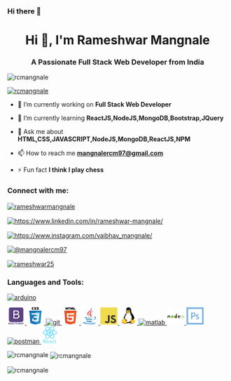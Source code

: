 ### Hi there 👋

<h1 align="center">Hi 👋, I'm Rameshwar Mangnale</h1>
<h3 align="center">A Passionate Full Stack Web Developer from India</h3>

<p align="left"> <img src="https://komarev.com/ghpvc/?username=rcmangnale&label=Profile%20views&color=0e75b6&style=flat" alt="rcmangnale" /> </p>

<p align="left"> <a href="https://github.com/ryo-ma/github-profile-trophy"><img src="https://github-profile-trophy.vercel.app/?username=rcmangnale" alt="rcmangnale" /></a> </p>

- 🔭 I’m currently working on **Full Stack Web Developer**

- 🌱 I’m currently learning **ReactJS,NodeJS,MongoDB,Bootstrap,JQuery**

- 💬 Ask me about **HTML,CSS,JAVASCRIPT,NodeJS,MongoDB,ReactJS,NPM**

- 📫 How to reach me **mangnalercm97@gmail.com**

- ⚡ Fun fact **I think I play chess**

<h3 align="left">Connect with me:</h3>
<p align="left">
<a href="https://codepen.io/rameshwarmangnale" target="blank"><img align="center" src="https://raw.githubusercontent.com/rahuldkjain/github-profile-readme-generator/master/src/images/icons/Social/codepen.svg" alt="rameshwarmangnale" height="30" width="40" /></a>
  
<a href="https://linkedin.com/in/https://www.linkedin.com/in/rameshwar-mangnale/" target="blank"><img align="center" src="https://cdn-icons-png.flaticon.com/512/174/174857.png" alt="https://www.linkedin.com/in/rameshwar-mangnale/" height="30" width="40" /></a>
  
<a href="https://instagram.com/https://www.instagram.com/vaibhav_mangnale/" target="blank"><img align="center" src="https://cdn-icons-png.flaticon.com/512/2111/2111463.png" alt="https://www.instagram.com/vaibhav_mangnale/" height="30" width="40" /></a>
  
<a href="https://medium.com/@mangnalercm97" target="blank"><img align="center" src="https://miro.medium.com/max/1290/1*cbyNf_R8Ld_ZzKVv07Ezag.jpeg" alt="@mangnalercm97" height="30" width="40" /></a>
  
<a href="https://www.hackerrank.com/rameshwar25" target="blank"><img align="center" src="https://upload.wikimedia.org/wikipedia/commons/4/40/HackerRank_Icon-1000px.png" alt="rameshwar25" height="30" width="40" /></a>
</p>

<h3 align="left">Languages and Tools:</h3>
<p align="left"> <a href="https://www.arduino.cc/" target="_blank"> <img src="https://cdn.worldvectorlogo.com/logos/arduino-1.svg" alt="arduino" width="40" height="40"/> </a>

<a href="https://getbootstrap.com" target="_blank"> <img src="https://raw.githubusercontent.com/devicons/devicon/master/icons/bootstrap/bootstrap-plain-wordmark.svg" alt="bootstrap" width="40" height="40"/> </a> <a href="https://www.w3schools.com/css/" target="_blank">
 <img src="https://raw.githubusercontent.com/devicons/devicon/master/icons/css3/css3-original-wordmark.svg" alt="css3" width="40" height="40"/> </a> <a href="https://git-scm.com/" target="_blank"> <img src="https://www.vectorlogo.zone/logos/git-scm/git-scm-icon.svg" alt="git" width="40" height="40"/> </a> <a href="https://www.w3.org/html/" target="_blank"> <img src="https://raw.githubusercontent.com/devicons/devicon/master/icons/html5/html5-original-wordmark.svg" alt="html5" width="40" height="40"/> </a> <a href="https://www.java.com" target="_blank"> <img src="https://raw.githubusercontent.com/devicons/devicon/master/icons/java/java-original.svg" alt="java" width="40" height="40"/> </a> <a href="https://developer.mozilla.org/en-US/docs/Web/JavaScript" target="_blank"> <img src="https://raw.githubusercontent.com/devicons/devicon/master/icons/javascript/javascript-original.svg" alt="javascript" width="40" height="40"/> </a> <a href="https://www.linux.org/" target="_blank"> <img src="https://raw.githubusercontent.com/devicons/devicon/master/icons/linux/linux-original.svg" alt="linux" width="40" height="40"/> </a> <a href="https://www.mathworks.com/" target="_blank"> <img src="https://upload.wikimedia.org/wikipedia/commons/2/21/Matlab_Logo.png" alt="matlab" width="40" height="40"/> </a> <a href="https://nodejs.org" target="_blank"> <img src="https://raw.githubusercontent.com/devicons/devicon/master/icons/nodejs/nodejs-original-wordmark.svg" alt="nodejs" width="40" height="40"/> </a> <a href="https://www.photoshop.com/en" target="_blank"> <img src="https://raw.githubusercontent.com/devicons/devicon/master/icons/photoshop/photoshop-line.svg" alt="photoshop" width="40" height="40"/> </a> <a href="https://postman.com" target="_blank"> <img src="https://www.vectorlogo.zone/logos/getpostman/getpostman-icon.svg" alt="postman" width="40" height="40"/> </a> <a href="https://reactjs.org/" target="_blank"> <img src="https://raw.githubusercontent.com/devicons/devicon/master/icons/react/react-original-wordmark.svg" alt="react" width="40" height="40"/> </a> </p>

<p><img align="left" src="https://github-readme-stats.vercel.app/api/top-langs?username=rcmangnale&show_icons=true&locale=en&layout=compact" alt="rcmangnale" /></p>

<p>&nbsp;<img align="center" src="https://github-readme-stats.vercel.app/api?username=rcmangnale&show_icons=true&locale=en" alt="rcmangnale" /></p>

<p><img align="center" src="https://github-readme-streak-stats.herokuapp.com/?user=rcmangnale&" alt="rcmangnale" /></p>

